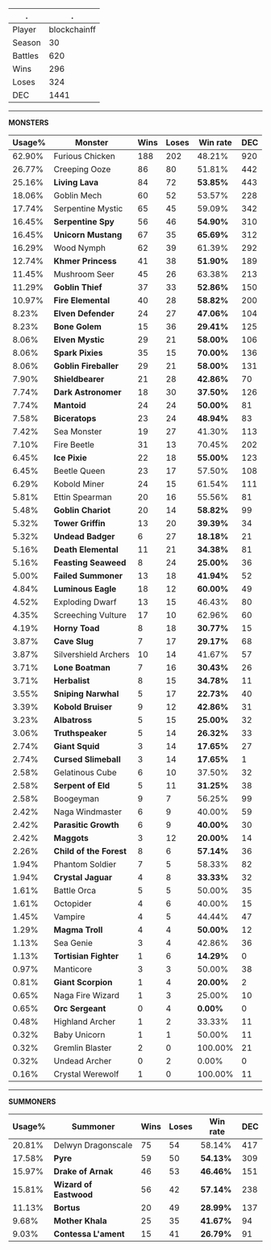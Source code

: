 .|.
|-|-
Player|blockchainff
Season|30
Battles|620
Wins|296
Loses|324
DEC|1441

---
**MONSTERS**

Usage%|Monster|Wins|Loses|Win rate|DEC|
-|-|-|-|-|-|
62.90%|Furious Chicken|188|202|48.21%|920|
26.77%|Creeping Ooze|86|80|51.81%|442|
25.16%|**Living Lava**|84|72|**53.85%**|443|
18.06%|Goblin Mech|60|52|53.57%|228|
17.74%|Serpentine Mystic|65|45|59.09%|342|
16.45%|**Serpentine Spy**|56|46|**54.90%**|310|
16.45%|**Unicorn Mustang**|67|35|**65.69%**|312|
16.29%|Wood Nymph|62|39|61.39%|292|
12.74%|**Khmer Princess**|41|38|**51.90%**|189|
11.45%|Mushroom Seer|45|26|63.38%|213|
11.29%|**Goblin Thief**|37|33|**52.86%**|150|
10.97%|**Fire Elemental**|40|28|**58.82%**|200|
8.23%|**Elven Defender**|24|27|**47.06%**|104|
8.23%|**Bone Golem**|15|36|**29.41%**|125|
8.06%|**Elven Mystic**|29|21|**58.00%**|106|
8.06%|**Spark Pixies**|35|15|**70.00%**|136|
8.06%|**Goblin Fireballer**|29|21|**58.00%**|131|
7.90%|**Shieldbearer**|21|28|**42.86%**|70|
7.74%|**Dark Astronomer**|18|30|**37.50%**|126|
7.74%|**Mantoid**|24|24|**50.00%**|81|
7.58%|**Biceratops**|23|24|**48.94%**|83|
7.42%|Sea Monster|19|27|41.30%|113|
7.10%|Fire Beetle|31|13|70.45%|202|
6.45%|**Ice Pixie**|22|18|**55.00%**|123|
6.45%|Beetle Queen|23|17|57.50%|108|
6.29%|Kobold Miner|24|15|61.54%|111|
5.81%|Ettin Spearman|20|16|55.56%|81|
5.48%|**Goblin Chariot**|20|14|**58.82%**|99|
5.32%|**Tower Griffin**|13|20|**39.39%**|34|
5.32%|**Undead Badger**|6|27|**18.18%**|21|
5.16%|**Death Elemental**|11|21|**34.38%**|81|
5.16%|**Feasting Seaweed**|8|24|**25.00%**|36|
5.00%|**Failed Summoner**|13|18|**41.94%**|52|
4.84%|**Luminous Eagle**|18|12|**60.00%**|49|
4.52%|Exploding Dwarf|13|15|46.43%|80|
4.35%|Screeching Vulture|17|10|62.96%|60|
4.19%|**Horny Toad**|8|18|**30.77%**|15|
3.87%|**Cave Slug**|7|17|**29.17%**|68|
3.87%|Silvershield Archers|10|14|41.67%|57|
3.71%|**Lone Boatman**|7|16|**30.43%**|26|
3.71%|**Herbalist**|8|15|**34.78%**|11|
3.55%|**Sniping Narwhal**|5|17|**22.73%**|40|
3.39%|**Kobold Bruiser**|9|12|**42.86%**|31|
3.23%|**Albatross**|5|15|**25.00%**|32|
3.06%|**Truthspeaker**|5|14|**26.32%**|33|
2.74%|**Giant Squid**|3|14|**17.65%**|27|
2.74%|**Cursed Slimeball**|3|14|**17.65%**|1|
2.58%|Gelatinous Cube|6|10|37.50%|32|
2.58%|**Serpent of Eld**|5|11|**31.25%**|38|
2.58%|Boogeyman|9|7|56.25%|99|
2.42%|Naga Windmaster|6|9|40.00%|59|
2.42%|**Parasitic Growth**|6|9|**40.00%**|30|
2.42%|**Maggots**|3|12|**20.00%**|14|
2.26%|**Child of the Forest**|8|6|**57.14%**|36|
1.94%|Phantom Soldier|7|5|58.33%|82|
1.94%|**Crystal Jaguar**|4|8|**33.33%**|32|
1.61%|Battle Orca|5|5|50.00%|35|
1.61%|Octopider|4|6|40.00%|15|
1.45%|Vampire|4|5|44.44%|47|
1.29%|**Magma Troll**|4|4|**50.00%**|12|
1.13%|Sea Genie|3|4|42.86%|36|
1.13%|**Tortisian Fighter**|1|6|**14.29%**|0|
0.97%|Manticore|3|3|50.00%|38|
0.81%|**Giant Scorpion**|1|4|**20.00%**|2|
0.65%|Naga Fire Wizard|1|3|25.00%|10|
0.65%|**Orc Sergeant**|0|4|**0.00%**|0|
0.48%|Highland Archer|1|2|33.33%|11|
0.32%|Baby Unicorn|1|1|50.00%|11|
0.32%|Gremlin Blaster|2|0|100.00%|21|
0.32%|Undead Archer|0|2|0.00%|0|
0.16%|Crystal Werewolf|1|0|100.00%|11|

---
**SUMMONERS**

Usage%|Summoner|Wins|Loses|Win rate|DEC|
-|-|-|-|-|-|
20.81%|Delwyn Dragonscale|75|54|58.14%|417|
17.58%|**Pyre**|59|50|**54.13%**|309|
15.97%|**Drake of Arnak**|46|53|**46.46%**|151|
15.81%|**Wizard of Eastwood**|56|42|**57.14%**|238|
11.13%|**Bortus**|20|49|**28.99%**|137|
9.68%|**Mother Khala**|25|35|**41.67%**|94|
9.03%|**Contessa L'ament**|15|41|**26.79%**|91|
